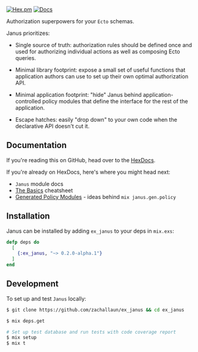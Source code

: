 [![Hex.pm](https://img.shields.io/hexpm/v/ex_janus.svg)](https://hex.pm/packages/ex_janus) [![Docs](https://img.shields.io/badge/hexdocs.pm-docs-8e7ce6.svg)](https://hexdocs.pm/ex_janus)

Authorization superpowers for your `Ecto` schemas.

Janus prioritizes:

* Single source of truth: authorization rules should be defined once and used for authorizing individual actions as well as composing Ecto queries.

* Minimal library footprint: expose a small set of useful functions that application authors can use to set up their own optimal authorization API.

* Minimal application footprint: "hide" Janus behind application- controlled policy modules that define the interface for the rest of the application.

* Escape hatches: easily "drop down" to your own code when the declarative API doesn't cut it.

## Documentation

If you're reading this on GitHub, head over to the [HexDocs](https://hexdocs.pm/ex_janus/Janus.html).

If you're already on HexDocs, here's where you might head next:

- `Janus` module docs
- [The Basics](basics.html) cheatsheet
- [Generated Policy Modules](generated_policy_modules.html) - ideas behind `mix janus.gen.policy`

## Installation

Janus can be installed by adding `ex_janus` to your deps in `mix.exs`:

```elixir
defp deps do
  [
    {:ex_janus, "~> 0.2.0-alpha.1"}
  ]
end
```

## Development

To set up and test `Janus` locally:

```bash
$ git clone https://github.com/zachallaun/ex_janus && cd ex_janus

$ mix deps.get

# Set up test database and run tests with code coverage report
$ mix setup
$ mix t
```
